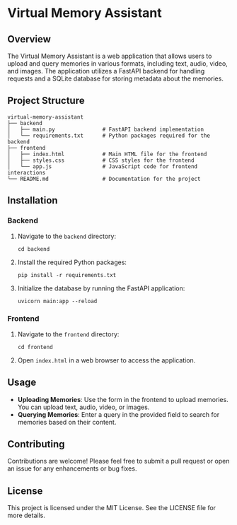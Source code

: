 # Virtual Memory Assistant

## Overview
The Virtual Memory Assistant is a web application that allows users to upload and query memories in various formats, including text, audio, video, and images. The application utilizes a FastAPI backend for handling requests and a SQLite database for storing metadata about the memories.

## Project Structure
```
virtual-memory-assistant
├── backend
│   ├── main.py               # FastAPI backend implementation
│   └── requirements.txt      # Python packages required for the backend
├── frontend
│   ├── index.html            # Main HTML file for the frontend
│   ├── styles.css            # CSS styles for the frontend
│   └── app.js                # JavaScript code for frontend interactions
└── README.md                 # Documentation for the project
```

## Installation

### Backend
1. Navigate to the `backend` directory:
   ```
   cd backend
   ```

2. Install the required Python packages:
   ```
   pip install -r requirements.txt
   ```

3. Initialize the database by running the FastAPI application:
   ```
   uvicorn main:app --reload
   ```

### Frontend
1. Navigate to the `frontend` directory:
   ```
   cd frontend
   ```

2. Open `index.html` in a web browser to access the application.

## Usage
- **Uploading Memories**: Use the form in the frontend to upload memories. You can upload text, audio, video, or images.
- **Querying Memories**: Enter a query in the provided field to search for memories based on their content.

## Contributing
Contributions are welcome! Please feel free to submit a pull request or open an issue for any enhancements or bug fixes.

## License
This project is licensed under the MIT License. See the LICENSE file for more details.